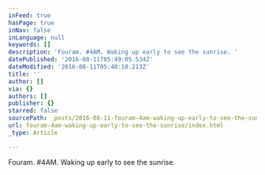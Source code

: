 ```yaml
---
inFeed: true
hasPage: true
inNav: false
inLanguage: null
keywords: []
description: 'Fouram. #4AM. Waking up early to see the sunrise. '
datePublished: '2016-08-11T05:49:05.534Z'
dateModified: '2016-08-11T05:48:10.213Z'
title: ''
author: []
via: {}
authors: []
publisher: {}
starred: false
sourcePath: _posts/2016-08-11-fouram-4am-waking-up-early-to-see-the-sunrise.md
url: fouram-4am-waking-up-early-to-see-the-sunrise/index.html
_type: Article

---
```

Fouram. \#4AM. Waking up early to see the sunrise.